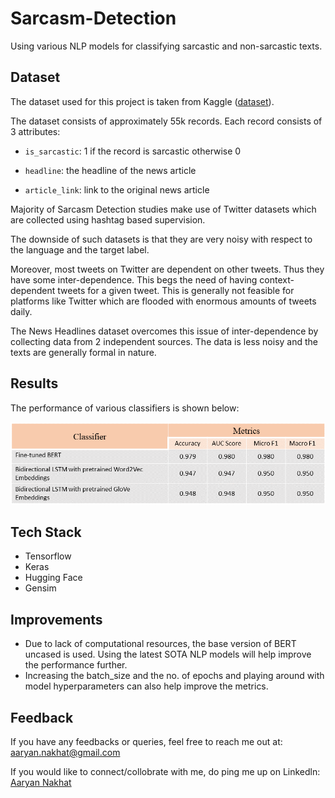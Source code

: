 # Sarcasm-Detection

Using various NLP models for classifying sarcastic and non-sarcastic texts.


## Dataset

The dataset used for this project is taken from Kaggle (<a href = "https://www.kaggle.com/datasets/rmisra/news-headlines-dataset-for-sarcasm-detection">dataset</a>).

The dataset consists of approximately 55k records. Each record consists of 3 attributes:

* ```is_sarcastic```: 1 if the record is sarcastic otherwise 0

* ```headline```: the headline of the news article

* ```article_link```: link to the original news article


Majority of Sarcasm Detection studies make use of Twitter datasets which are collected using hashtag based supervision.

The downside of such datasets is that they are very noisy with respect to the language and the target label. 

Moreover, most tweets on Twitter are dependent on other tweets. Thus they have some inter-dependence. This begs the need of having context-dependent tweets for a given tweet. This is generally not feasible for platforms like Twitter which are flooded with enormous amounts of tweets daily.

The News Headlines dataset overcomes this issue of inter-dependence by collecting data from 2 independent sources. The data is less noisy and the texts are generally formal in nature.


## Results

The performance of various classifiers is shown below:

![](miscellaneous/results_table.png)


## Tech Stack

* Tensorflow
* Keras
* Hugging Face
* Gensim 

## Improvements

* Due to lack of computational resources, the base version of BERT uncased is used. Using the latest SOTA NLP models will help improve the performance further.
* Increasing the batch_size and the no. of epochs and playing around with model hyperparameters can also help improve the metrics.


## Feedback

If you have any feedbacks or queries, feel free to reach me out at: aaryan.nakhat@gmail.com

If you would like to connect/collobrate with me, do ping me up on Linkedln: <a href = "https://www.linkedin.com/in/aaryan-nak" target="_blank">Aaryan Nakhat</a>

